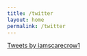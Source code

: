 ```yaml
---
title: /twitter
layout: home
permalink: /twitter
---
```

<a class="twitter-timeline" data-theme="dark" href="https://twitter.com/iamscarecrow1?ref_src=twsrc%5Etfw">Tweets by iamscarecrow1</a> <script async src="https://platform.twitter.com/widgets.js" charset="utf-8"></script>
